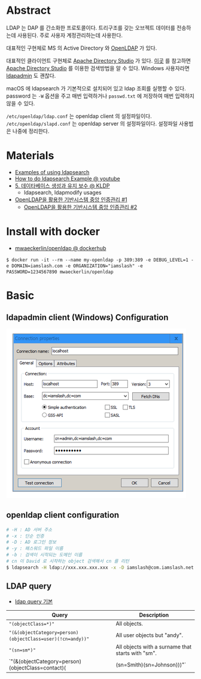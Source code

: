 # Abstract

LDAP 는 DAP 를 간소화한 프로토콜이다. 트리구조를 갖는 오브젝트 데이터를 전송하는데 사용된다. 주로 사용자 계정관리하는데 사용한다. 

대표적인 구현체로 MS 의 Active Directory 와 [OpenLDAP](http://www.openldap.org/) 가 있다. 

대표적인 클라이언트 구현체로 [Apache Directory Studio](https://directory.apache.org/studio/) 가 있다. [이곳](https://directory.apache.org/studio/users-guide/2.0.0.v20180908-M14/ldap_browser/tools_search_dialog.html) 를 참고하면 [Apache Directory Studio](https://directory.apache.org/studio/) 를 이용한 검색방법을 알 수 있다. Windows 사용자라면 [ldapadmin](https://sourceforge.net/projects/ldapadmin/) 도 괜찮다.

macOS 에 ldapsearch 가 기본적으로 설치되어 있고 ldap 조회를 실행할 수 있다. password 는 `-W` 옵션을 주고 매번 입력하거나 `passwd.txt` 에 저장하여 매번 입력하지 않을 수 있다.

`/etc/openldap/ldap.conf` 는 openldap client 의 설정파일이다. `/etc/openldap/slapd.conf` 는 openldap server 의 설정파일이다. 설정파일 사용법은 나중에 정리한다.

# Materials

* [Examples of using ldapsearch](https://www.ibm.com/support/knowledgecenter/en/SSKTMJ_9.0.1/admin/conf_examplesofusingldapsearch_t.html)
* [How to do ldapsearch Example @ youtube](https://www.youtube.com/watch?v=sFGq7k31B-I)
* [5. 데이타베이스 생성과 유지 보수 @ KLDP](http://doc.kldp.org/HOWTO/html/LDAP/LDAP-HOWTO-5.html)
  * ldapsearch, ldapmodify usages
* [OpenLDAP을 활용한 기반시스템 중앙 인증관리 #1](https://blog.hkwon.me/use-openldap-part1/)
  * [OpenLDAP을 활용한 기반시스템 중앙 인증관리 #2](https://blog.hkwon.me/use-openldap-part2/)

# Install with docker

* [mwaeckerlin/openldap @ dockerhub](https://github.com/mwaeckerlin/openldap)

```console
$ docker run -it --rm --name my-openldap -p 389:389 -e DEBUG_LEVEL=1 -e DOMAIN=iamslash.com -e ORGANIZATION="iamslash" -e PASSWORD=1234567890 mwaeckerlin/openldap
```

# Basic 

## ldapadmin client (Windows) Configuration

![](ldapadminconfig.png)

## openldap client configuration

```bash
# -H : AD 서버 주소
# -x : 단순 인증
# -D : AD 로그인 정보
# -y : 패스워드 파일 이름
# -b : 검색이 시작되는 도메인 이름
# cn 이 David 로 시작하는 object 검색해서 cn 를 리턴
$ ldapsearch -H ldap://xxx.xxx.xxx.xxx -x -D iamslash@com.iamslash.net -y passwd.txt -b "DC=corp,DC=iamslash,DC=net" "(cn=David*)" cn
```

## LDAP query

* [ldap query 기본](http://www.dreamy.pe.kr/zbxe/CodeClip/164860)

| Query | Description |
|--|--|
| `"(objectClass=*)"`	| All objects. |
| `"(&(objectCategory=person)(objectClass=user)(!cn=andy))"` |	All user objects but "andy". |
| `"(sn=sm*)"`	| All objects with a surname that starts with "sm". |
| `"(&(objectCategory=person)(objectClass=contact)(|(sn=Smith)(sn=Johnson)))"`	| All contacts with a surname equal to "Smith" or "Johnson". |
```

